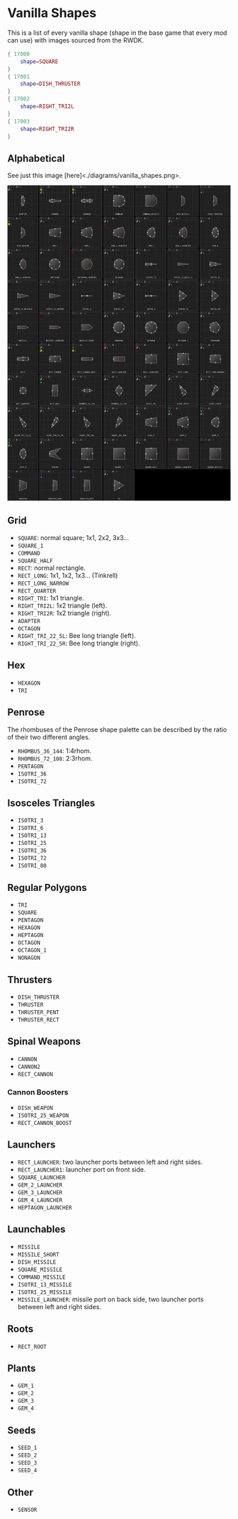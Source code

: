 # Vanilla Shapes

This is a list of every vanilla shape (shape in the base game that every mod can use) with images sourced from the RWDK.

```lua
{ 17000
    shape=SQUARE
}
{ 17001
    shape=DISH_THRUSTER
}
{ 17002
    shape=RIGHT_TRI2L
}
{ 17003
    shape=RIGHT_TRI2R
}
```

## Alphabetical

See just this image [here]<./diagrams/vanilla_shapes.png>.

![Vanilla Shapes](./diagrams/vanilla_shapes.png)

## Grid

 - `SQUARE`: normal square; 1x1, 2x2, 3x3...
 - `SQUARE_1`
 - `COMMAND`
 - `SQUARE_HALF`
 - `RECT`: normal rectangle.
 - `RECT_LONG`: 1x1, 1x2, 1x3... (Tinkrell)
 - `RECT_LONG_NARROW`
 - `RECT_QUARTER`
 - `RIGHT_TRI`: 1x1 triangle.
 - `RIGHT_TRI2L`: 1x2 triangle (left).
 - `RIGHT_TRI2R`: 1x2 triangle (right).
 - `ADAPTER`
 - `OCTAGON`
 - `RIGHT_TRI_22_5L`: Bee long triangle (left).
 - `RIGHT_TRI_22_5R`: Bee long triangle (right).

## Hex

 - `HEXAGON`
 - `TRI`

## Penrose

The rhombuses of the Penrose shape palette can be described by the ratio of their two different angles.

 - `RHOMBUS_36_144`: 1:4rhom.
 - `RHOMBUS_72_108`: 2:3rhom.
 - `PENTAGON`
 - `ISOTRI_36`
 - `ISOTRI_72`

## Isosceles Triangles

 - `ISOTRI_3`
 - `ISOTRI_6`
 - `ISOTRI_13`
 - `ISOTRI_25`
 - `ISOTRI_36`
 - `ISOTRI_72`
 - `ISOTRI_80`

## Regular Polygons

 - `TRI`
 - `SQUARE`
 - `PENTAGON`
 - `HEXAGON`
 - `HEPTAGON`
 - `OCTAGON`
 - `OCTAGON_1`
 - `NONAGON`

 ## Thrusters

 - `DISH_THRUSTER`
 - `THRUSTER`
 - `THRUSTER_PENT`
 - `THRUSTER_RECT`

## Spinal Weapons

 - `CANNON`
 - `CANNON2`
 - `RECT_CANNON`

### Cannon Boosters

 - `DISH_WEAPON`
 - `ISOTRI_25_WEAPON`
 - `RECT_CANNON_BOOST`

## Launchers

 - `RECT_LAUNCHER`: two launcher ports between left and right sides.
 - `RECT_LAUNCHER1`: launcher port on front side.
 - `SQUARE_LAUNCHER`
 - `GEM_2_LAUNCHER`
 - `GEM_3_LAUNCHER`
 - `GEM_4_LAUNCHER`
 - `HEPTAGON_LAUNCHER`

## Launchables

 - `MISSILE`
 - `MISSILE_SHORT`
 - `DISH_MISSILE`
 - `SQUARE_MISSILE`
 - `COMMAND_MISSILE`
 - `ISOTRI_13_MISSILE`
 - `ISOTRI_25_MISSILE`
 - `MISSILE_LAUNCHER`: missile port on back side, two launcher ports between left and right sides.

## Roots

 - `RECT_ROOT`

## Plants

 - `GEM_1`
 - `GEM_2`
 - `GEM_3`
 - `GEM_4`

## Seeds

 - `SEED_1`
 - `SEED_2`
 - `SEED_3`
 - `SEED_4`

 ## Other

 - `SENSOR`